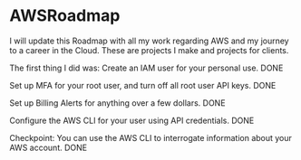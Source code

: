 # AWSRoadmap
I will update this Roadmap with all my work regarding AWS and my journey to a career in the Cloud. These are projects I make and projects for clients.


The first thing I did was: 
 Create an IAM user for your personal use. DONE
 
 Set up MFA for your root user, and turn off all root user API keys. DONE
 
 Set up Billing Alerts for anything over a few dollars. DONE
 
 Configure the AWS CLI for your user using API credentials. DONE
 
 Checkpoint: You can use the AWS CLI to interrogate information about your AWS account. DONE
